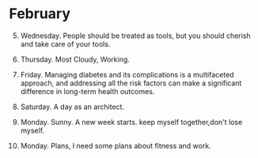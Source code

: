 # February

5. Wednesday. People should be treated as tools, but you should cherish and take care of your tools.

6. Thursday. Most Cloudy, Working.

7. Friday.  Managing diabetes and its complications is a multifaceted approach, and addressing all the risk factors can make a significant difference in long-term health outcomes.

8. Saturday. A day as an architect.

17. Monday. Sunny. A new week starts. keep myself together,don't lose myself.

24. Monday. Plans, I need some plans about fitness and work.
